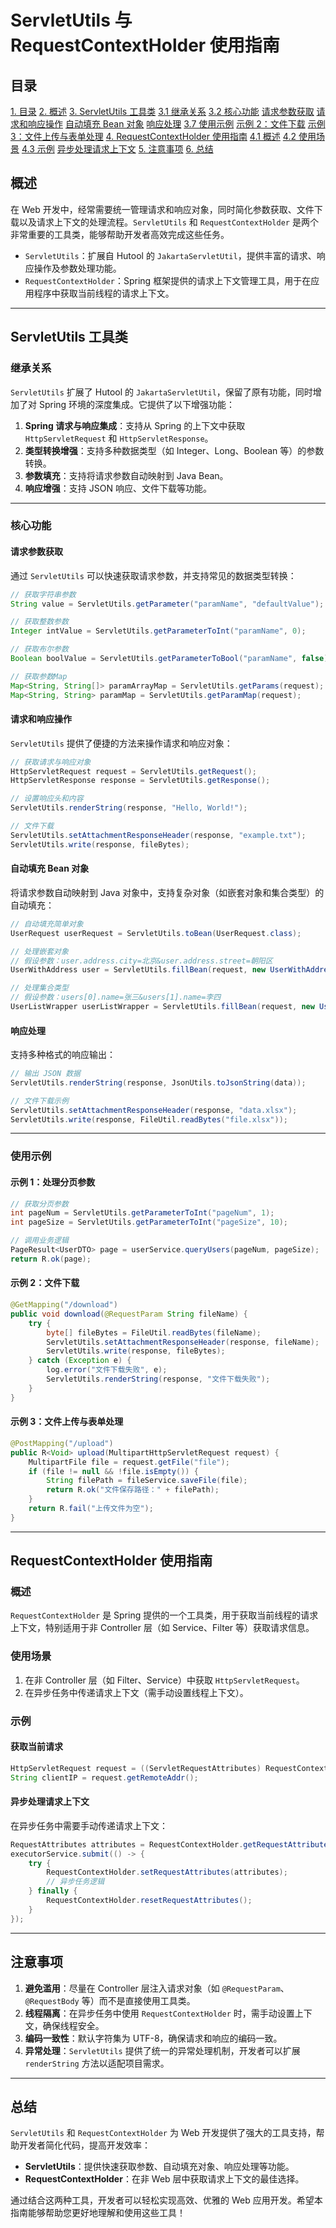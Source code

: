 # ServletUtils 与 RequestContextHolder 使用指南

## 目录
[1. 目录](#目录)
[2. 概述](#概述)
[3. ServletUtils 工具类](#servletutils-工具类)
    [3.1 继承关系](#继承关系)
    [3.2 核心功能](#核心功能)
        [    请求参数获取](#请求参数获取)
        [    请求和响应操作](#请求和响应操作)
        [    自动填充 Bean 对象](#自动填充-bean-对象)
        [    响应处理](#响应处理)
    [3.7 使用示例](#使用示例)
        [    示例 2：文件下载](#示例-2文件下载)
        [    示例 3：文件上传与表单处理](#示例-3文件上传与表单处理)
[4. RequestContextHolder 使用指南](#requestcontextholder-使用指南)
    [4.1 概述](#概述-1)
    [4.2 使用场景](#使用场景)
    [4.3 示例](#示例)
        [    异步处理请求上下文](#异步处理请求上下文)
[5. 注意事项](#注意事项)
[6. 总结](#总结)



## 概述

在 Web 开发中，经常需要统一管理请求和响应对象，同时简化参数获取、文件下载以及请求上下文的处理流程。`ServletUtils` 和 `RequestContextHolder` 是两个非常重要的工具类，能够帮助开发者高效完成这些任务。

- `ServletUtils`：扩展自 Hutool 的 `JakartaServletUtil`，提供丰富的请求、响应操作及参数处理功能。
- `RequestContextHolder`：Spring 框架提供的请求上下文管理工具，用于在应用程序中获取当前线程的请求上下文。

---

## ServletUtils 工具类

### 继承关系

`ServletUtils` 扩展了 Hutool 的 `JakartaServletUtil`，保留了原有功能，同时增加了对 Spring 环境的深度集成。它提供了以下增强功能：

1. **Spring 请求与响应集成**：支持从 Spring 的上下文中获取 `HttpServletRequest` 和 `HttpServletResponse`。
2. **类型转换增强**：支持多种数据类型（如 Integer、Long、Boolean 等）的参数转换。
3. **参数填充**：支持将请求参数自动映射到 Java Bean。
4. **响应增强**：支持 JSON 响应、文件下载等功能。

---

### 核心功能

#### 请求参数获取

通过 `ServletUtils` 可以快速获取请求参数，并支持常见的数据类型转换：

```java
// 获取字符串参数
String value = ServletUtils.getParameter("paramName", "defaultValue");

// 获取整数参数
Integer intValue = ServletUtils.getParameterToInt("paramName", 0);

// 获取布尔参数
Boolean boolValue = ServletUtils.getParameterToBool("paramName", false);

// 获取参数Map
Map<String, String[]> paramArrayMap = ServletUtils.getParams(request);
Map<String, String> paramMap = ServletUtils.getParamMap(request);
```

#### 请求和响应操作

`ServletUtils` 提供了便捷的方法来操作请求和响应对象：

```java
// 获取请求与响应对象
HttpServletRequest request = ServletUtils.getRequest();
HttpServletResponse response = ServletUtils.getResponse();

// 设置响应头和内容
ServletUtils.renderString(response, "Hello, World!");

// 文件下载
ServletUtils.setAttachmentResponseHeader(response, "example.txt");
ServletUtils.write(response, fileBytes);
```

#### 自动填充 Bean 对象

将请求参数自动映射到 Java 对象中，支持复杂对象（如嵌套对象和集合类型）的自动填充：

```java
// 自动填充简单对象
UserRequest userRequest = ServletUtils.toBean(UserRequest.class);

// 处理嵌套对象
// 假设参数：user.address.city=北京&user.address.street=朝阳区
UserWithAddress user = ServletUtils.fillBean(request, new UserWithAddress(), "user");

// 处理集合类型
// 假设参数：users[0].name=张三&users[1].name=李四
UserListWrapper userListWrapper = ServletUtils.fillBean(request, new UserListWrapper());
```

#### 响应处理

支持多种格式的响应输出：

```java
// 输出 JSON 数据
ServletUtils.renderString(response, JsonUtils.toJsonString(data));

// 文件下载示例
ServletUtils.setAttachmentResponseHeader(response, "data.xlsx");
ServletUtils.write(response, FileUtil.readBytes("file.xlsx"));
```

---

### 使用示例

#### 示例 1：处理分页参数

```java
// 获取分页参数
int pageNum = ServletUtils.getParameterToInt("pageNum", 1);
int pageSize = ServletUtils.getParameterToInt("pageSize", 10);

// 调用业务逻辑
PageResult<UserDTO> page = userService.queryUsers(pageNum, pageSize);
return R.ok(page);
```

#### 示例 2：文件下载

```java
@GetMapping("/download")
public void download(@RequestParam String fileName) {
    try {
        byte[] fileBytes = FileUtil.readBytes(fileName);
        ServletUtils.setAttachmentResponseHeader(response, fileName);
        ServletUtils.write(response, fileBytes);
    } catch (Exception e) {
        log.error("文件下载失败", e);
        ServletUtils.renderString(response, "文件下载失败");
    }
}
```

#### 示例 3：文件上传与表单处理

```java
@PostMapping("/upload")
public R<Void> upload(MultipartHttpServletRequest request) {
    MultipartFile file = request.getFile("file");
    if (file != null && !file.isEmpty()) {
        String filePath = fileService.saveFile(file);
        return R.ok("文件保存路径：" + filePath);
    }
    return R.fail("上传文件为空");
}
```

---

## RequestContextHolder 使用指南

### 概述

`RequestContextHolder` 是 Spring 提供的一个工具类，用于获取当前线程的请求上下文，特别适用于非 Controller 层（如 Service、Filter 等）获取请求信息。

### 使用场景

1. 在非 Controller 层（如 Filter、Service）中获取 `HttpServletRequest`。
2. 在异步任务中传递请求上下文（需手动设置线程上下文）。

### 示例

#### 获取当前请求

```java
HttpServletRequest request = ((ServletRequestAttributes) RequestContextHolder.getRequestAttributes()).getRequest();
String clientIP = request.getRemoteAddr();
```

#### 异步处理请求上下文

在异步任务中需要手动传递请求上下文：

```java
RequestAttributes attributes = RequestContextHolder.getRequestAttributes();
executorService.submit(() -> {
    try {
        RequestContextHolder.setRequestAttributes(attributes);
        // 异步任务逻辑
    } finally {
        RequestContextHolder.resetRequestAttributes();
    }
});
```

---

## 注意事项

1. **避免滥用**：尽量在 Controller 层注入请求对象（如 `@RequestParam`、`@RequestBody` 等）而不是直接使用工具类。
2. **线程隔离**：在异步任务中使用 `RequestContextHolder` 时，需手动设置上下文，确保线程安全。
3. **编码一致性**：默认字符集为 UTF-8，确保请求和响应的编码一致。
4. **异常处理**：`ServletUtils` 提供了统一的异常处理机制，开发者可以扩展 `renderString` 方法以适配项目需求。

---

## 总结

`ServletUtils` 和 `RequestContextHolder` 为 Web 开发提供了强大的工具支持，帮助开发者简化代码，提高开发效率：

- **ServletUtils**：提供快速获取参数、自动填充对象、响应处理等功能。
- **RequestContextHolder**：在非 Web 层中获取请求上下文的最佳选择。

通过结合这两种工具，开发者可以轻松实现高效、优雅的 Web 应用开发。希望本指南能够帮助您更好地理解和使用这些工具！
```
